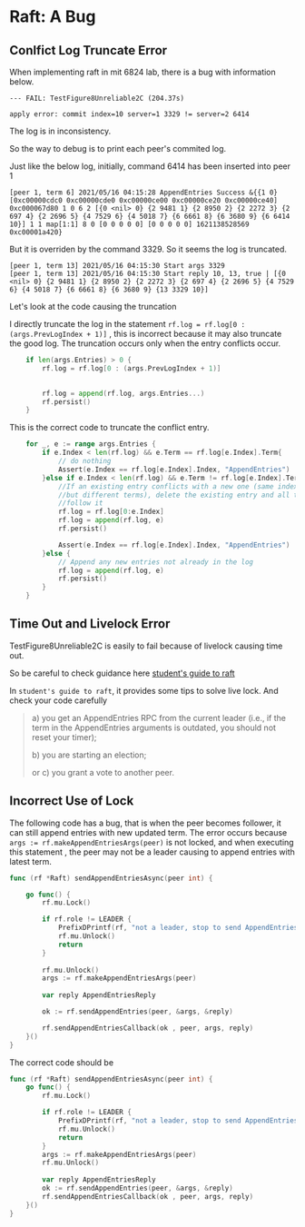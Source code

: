 # Raft: A Bug

## Conlfict Log Truncate Error
When implementing raft in mit 6824 lab, there is a bug with information below.
```
--- FAIL: TestFigure8Unreliable2C (204.37s)

apply error: commit index=10 server=1 3329 != server=2 6414
```

The log is in inconsistency. 

So the way to debug is to print each peer's commited log. 

Just like the below log, initially, command 6414 has been inserted into peer 1
```
[peer 1, term 6] 2021/05/16 04:15:28 AppendEntries Success &{{1 0} [0xc00000cdc0 0xc00000cde0 0xc00000ce00 0xc00000ce20 0xc00000ce40] 0xc000067d80 1 0 6 2 [{0 <nil> 0} {2 9481 1} {2 8950 2} {2 2272 3} {2 697 4} {2 2696 5} {4 7529 6} {4 5018 7} {6 6661 8} {6 3680 9} {6 6414 10}] 1 1 map[1:1] 8 0 [0 0 0 0 0] [0 0 0 0 0] 1621138528569 0xc00001a420}

```

But it is overriden by the command 3329. So it seems the log is truncated. 
```
[peer 1, term 13] 2021/05/16 04:15:30 Start args 3329
[peer 1, term 13] 2021/05/16 04:15:30 Start reply 10, 13, true | [{0 <nil> 0} {2 9481 1} {2 8950 2} {2 2272 3} {2 697 4} {2 2696 5} {4 7529 6} {4 5018 7} {6 6661 8} {6 3680 9} {13 3329 10}]
```

Let's look at the code causing the truncation 

I directly truncate the log in the statement `rf.log = rf.log[0 : (args.PrevLogIndex + 1)]` , this is incorrect because it may also truncate the good log. The truncation occurs only when the entry conflicts occur. 

```go
	if len(args.Entries) > 0 {
		rf.log = rf.log[0 : (args.PrevLogIndex + 1)]

		
		rf.log = append(rf.log, args.Entries...)
		rf.persist()	
	}
```
This is the correct code to truncate  the conflict entry.

```go 
	for _, e := range args.Entries {
		if e.Index < len(rf.log) && e.Term == rf.log[e.Index].Term{
			// do nothing
			Assert(e.Index == rf.log[e.Index].Index, "AppendEntries") 
		}else if e.Index < len(rf.log) && e.Term != rf.log[e.Index].Term {
			//If an existing entry conflicts with a new one (same index
			//but different terms), delete the existing entry and all that
			//follow it
			rf.log = rf.log[0:e.Index]
			rf.log = append(rf.log, e)
			rf.persist()

			Assert(e.Index == rf.log[e.Index].Index, "AppendEntries") 
		}else {
			// Append any new entries not already in the log
			rf.log = append(rf.log, e)
			rf.persist()
		}
	}
```

## Time Out and Livelock Error 

TestFigure8Unreliable2C is easily to fail because of livelock causing time out. 

So be careful to check guidance here [student's guide to raft](https://thesquareplanet.com/blog/students-guide-to-raft/#an-aside-on-optimizations)

In `student's guide to raft`, it provides some tips to solve live lock. And check your code carefully 

>  a) you get an AppendEntries RPC from the current leader (i.e., if the term in the AppendEntries arguments is outdated, you should not reset your timer); 
> 
> b) you are starting an election;
> 
>  or c) you grant a vote to another peer.

## Incorrect Use of Lock 

The following code has a bug, that is when the peer becomes follower, it can still append entries with new updated term. The error occurs because ` args := rf.makeAppendEntriesArgs(peer)` is not locked, and when executing this statement , the peer may not be a leader causing to append entries with latest term.  

```go 
func (rf *Raft) sendAppendEntriesAsync(peer int) {	

	go func() {
		rf.mu.Lock()

		if rf.role != LEADER {
			PrefixDPrintf(rf, "not a leader, stop to send AppendEntries")
			rf.mu.Unlock()
			return
		}
		
		rf.mu.Unlock()
        args := rf.makeAppendEntriesArgs(peer)
        		
		var reply AppendEntriesReply

		ok := rf.sendAppendEntries(peer, &args, &reply)

		rf.sendAppendEntriesCallback(ok , peer, args, reply)
	}() 
}
```

The correct code should be 


```go
func (rf *Raft) sendAppendEntriesAsync(peer int) {	
	go func() {
		rf.mu.Lock()

		if rf.role != LEADER {
			PrefixDPrintf(rf, "not a leader, stop to send AppendEntries")
			rf.mu.Unlock()
			return
		}
        args := rf.makeAppendEntriesArgs(peer)
		rf.mu.Unlock()
 		
		var reply AppendEntriesReply
		ok := rf.sendAppendEntries(peer, &args, &reply)
		rf.sendAppendEntriesCallback(ok , peer, args, reply)
	}() 
}
```
